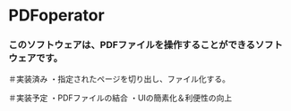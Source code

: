 # PDFoperator
### このソフトウェアは、PDFファイルを操作することができるソフトウェアです。
＃実装済み
・指定されたページを切り出し、ファイル化する。

＃実装予定
・PDFファイルの結合
・UIの簡素化＆利便性の向上
